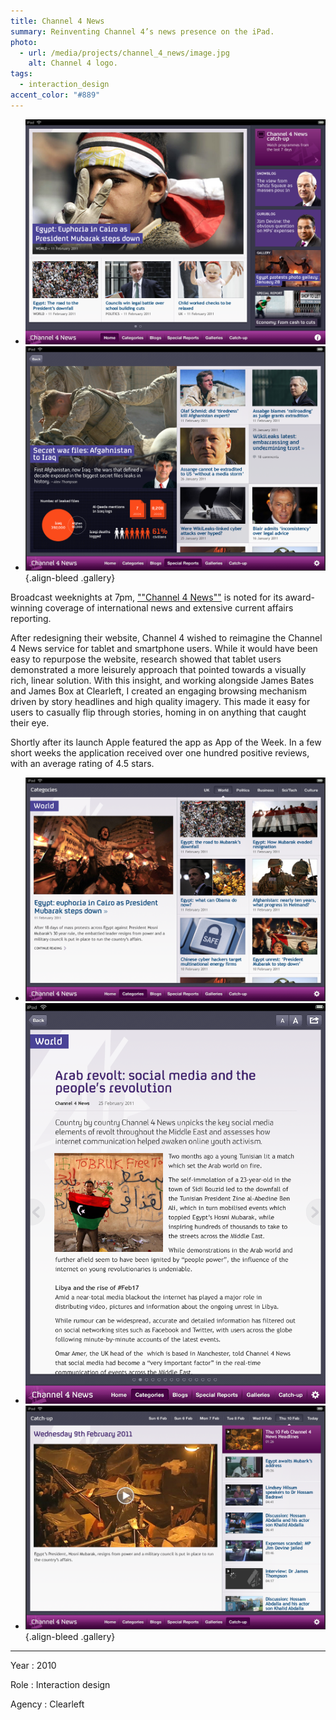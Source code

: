 ```yaml
---
title: Channel 4 News
summary: Reinventing Channel 4’s news presence on the iPad.
photo:
  - url: /media/projects/channel_4_news/image.jpg
    alt: Channel 4 logo.
tags:
  - interaction_design
accent_color: "#889"
---
```


- ![Home screen.](/media/projects/channel_4_news/home.png#screenshot)
- ![Special report.](/media/projects/channel_4_news/special_report.png#screenshot)
  {.align-bleed .gallery}

Broadcast weeknights at 7pm, [""Channel 4 News""][1] is noted for its award-winning coverage of international news and extensive current affairs reporting.

After redesigning their website, Channel 4 wished to reimagine the Channel 4 News service for tablet and smartphone users. While it would have been easy to repurpose the website, research showed that tablet users demonstrated a more leisurely approach that pointed towards a visually rich, linear solution. With this insight, and working alongside James Bates and James Box at Clearleft, I created an engaging browsing mechanism driven by story headlines and high quality imagery. This made it easy for users to casually flip through stories, homing in on anything that caught their eye.

Shortly after its launch Apple featured the app as App of the Week. In a few short weeks the application received over one hundred positive reviews, with an average rating of 4.5 stars.

- ![Category screen.](/media/projects/channel_4_news/category.png#screenshot)
- ![News article.](/media/projects/channel_4_news/article.png#screenshot)
- ![Catch-up screen.](/media/projects/channel_4_news/catchup.png#screenshot)
  {.align-bleed .gallery}

---

Year
: 2010

Role
: Interaction design

Agency
: Clearleft

[1]: https://news.channel4.com
